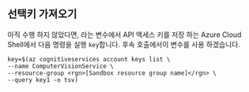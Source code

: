 ## <a name="get-an-access-key"></a>선택키 가져오기

아직 수행 하지 않았다면, 라는 변수에서 API 액세스 키를 저장 하는 Azure Cloud Shell에서 다음 명령을 실행 `key`합니다. 후속 호출에서이 변수를 사용 하겠습니다.

```azurecli
key=$(az cognitiveservices account keys list \
--name ComputerVisionService \
--resource-group <rgn>[Sandbox resource group name]</rgn> \
--query key1 -o tsv)
```
